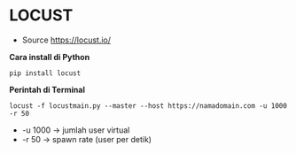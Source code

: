 # **LOCUST**

- Source https://locust.io/

**Cara install di Python**

```
pip install locust
```

**Perintah di Terminal**

```
locust -f locustmain.py --master --host https://namadomain.com -u 1000 -r 50
```

- -u 1000 → jumlah user virtual
- -r 50 → spawn rate (user per detik)

